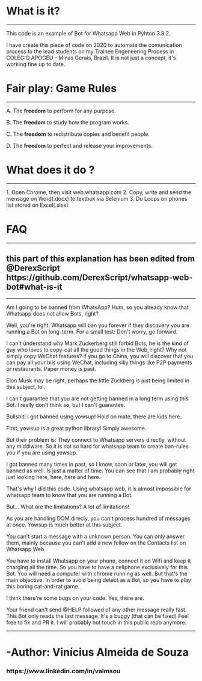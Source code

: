 <h1>What is it?</h1>
  <hr>
  
This code is an example of Bot for Whatsapp Web in Pyhton 3.8.2.

I have create this piece of code on 2020 to automate the comunication process to the lead students on my Trainee Engeneering Process in COLÉGIO APOGEU - Minas Gerais, Brazil. It is not just a concept, it's working fine up to date.

<h1>Fair play: Game Rules</h1>
<hr>

A. The <b>freedom</b> to perform for any purpose.</n>

B. The <b>freedom</b> to study how the program works.</n>

C. The <b>freedom</b> to redistribute copies and benefit people.</n>

D. The <b>freedom</b> to perfect and release your improvements.</n>


<h1>What does it do ?</h1>
<hr>
1. Open Chrome, then visit web.whatsapp.com</n>
2. Copy, write and send the mensage on Word(.docx) to textbox via Selenium</n>
3. Do Loops on phones list stored on Excel(.xlsx)</n>

<h1>FAQ</h1>
<hr>
<h2>this part of this explanation has been edited from @DerexScript https://github.com/DerexScript/whatsapp-web-bot#what-is-it </h2>
<hr>
Am I going to be banned from WhatsApp?
Hum, so you already know that Whatsapp does not allow Bots, right?

Well, you're right: Whatsapp will ban you forever if they discovery you are running a Bot on long-term. For a small test: Don't worry, go forward.

I can't understand why Mark Zuckerberg still forbid Bots, he is the kind of guy who loves to copy-cat all the good things in the Web, right? Why not simply copy WeChat features? if you go to China, you will discover that you can pay all your bils using WeChat, including silly things like P2P payments or restaurants. Paper money is past.

Elon Musk may be right, perhaps the little Zuckberg is just being limited in this subject, lol.

I can't guarantee that you are not getting banned in a long term using this Bot. I really don't think so, but I can't guarantee.

Bullshit! I got banned using yowsup!
Hold on mate, there are kids here.

First, yowsup is a great python library! Simply awesome.

But their problem is: They connect to Whatsapp servers directly, without any middlware. So it is not so hard for whatsapp team to create ban-rules you if you are using yowsup.

I got banned many times in past, so I know, soon or later, you will get banned as well. Is just a matter of time. You can see that I am probably right just looking here, here, here and here.

That's why I did this code. Using whatsapp web, it is almost impossible for whatsapp team to know that you are running a Bot.

But... What are the limitations?
A lot of limitations!

As you are handling DOM direcly, you can't process hundred of messages at once. Yowsup is much better at this subject.

You can't start a message with a unknown person. You can only answer them, mainly because you can't add a new fellow on the Contacts list on Whatsapp Web.

You have to install Whatsapp on your phone, connect it on Wifi and keep it charging all the time. So you have to have a cellphone exclusively for this Bot. You will need a computer with chrome running as well. But that's the main objective: In order to avoid being detect as a Bot, so you have to play this boring cat-and-rat game.

I think there're some bugs on your code.
Yes, there are.

Your friend can't send @HELP followed of any other message really fast. This Bot only reads the last message. It's a buggy (that can be fixed)
Feel free to fix and PR it. I will probably not touch in this public repo anymore.

<hr>
<h1>-Author: Vinícius Almeida de Souza</h1> 
  <h3>https://www.linkedin.com/in/valmsou</h3>
  
